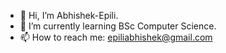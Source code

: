 - 👋 Hi, I’m Abhishek-Epili.
- 🌱 I’m currently learning BSc Computer Science.
- 📫 How to reach me: epiliabhishek@gmail.com


